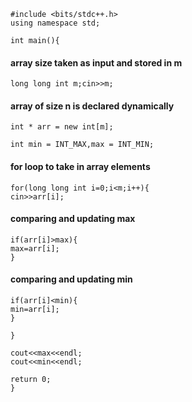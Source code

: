 
    #include <bits/stdc++.h>
    using namespace std;

    int main(){

#### array size taken as input and stored in m

    long long int m;cin>>m;

#### array of size n is declared dynamically

    int * arr = new int[m];

    int min = INT_MAX,max = INT_MIN;

#### for loop to take in array elements

    for(long long int i=0;i<m;i++){
    cin>>arr[i];

#### comparing and updating max

    if(arr[i]>max){
    max=arr[i];
    }

#### comparing and updating min

    if(arr[i]<min){
    min=arr[i];
    }

    }

    cout<<max<<endl;
    cout<<min<<endl;

    return 0;
    }
